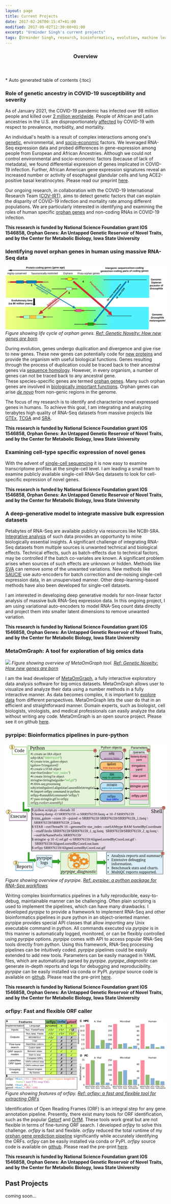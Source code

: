 ```yaml
---
layout: page
title: Current Projects
date: 2017-02-26T00:15:47+01:00
modified: 2017-09-02T12:30:00+01:00
excerpt: "Urminder Singh's current projects"
tags: [Urminder Singh, research, bioinformatics, evolution, machine learning]
---
```



<section id="table-of-contents" class="toc">
  <header>
    <h3>Overview</h3>
  </header>
<div id="drawer" markdown="1">
*  Auto generated table of contents
{:toc}
</div>
</section><!-- /#table-of-contents -->


### Role of genetic ancestry in COVID-19 susceptibility and severity

As of January 2021, the COVID-19 pandemic has infected over 98 million people and killed over [2 million worldwide](https://coronavirus.jhu.edu/map.html).
People of African and Latin ancestries in the U.S. are disproportionately [affected](https://blog.23andme.com/23andme-research/impact-disparities-of-covid-19/) by COVID-19 with respect to prevalence, morbidity, and mortality.

An individual's health is a result of complex interactions among one's [genetic](https://www.sciencemag.org/news/2020/10/found-genes-sway-course-coronavirus), environmental, and [socio-economic](https://blogs.scientificamerican.com/voices/racism-not-genetics-explains-why-black-americans-are-dying-of-covid-19/) factors.
We leveraged RNA-Seq expression data and probed differences in gene-expression among people from European and African Ancestries. Although we could not control environmental and socio-economic factors (because of lack of metadata), we found differential expression of genes implicated in COVID-19 infection.
Further, African American gene expression signatures reveal an increased number or activity of esophageal glandular cells and lung ACE2-positive basal keratinocytes.
Please read our preprint [here](https://assets.researchsquare.com/files/rs-88890/v1_stamped.pdf).

Our ongoing research, in collaboration with the COVID-19 International Research Team ([COV-IRT](https://www.cov-irt.org/)), aims to detect genetic factors that can explain the disparity of COVID-19 infection and mortality rate among different populations. 
We are particularly interested in identifying and examining the roles of human specific [orphan genes](https://elifesciences.org/articles/55136) and non-coding RNAs in COVID-19 infection.

**This research is funded by National Science Foundation grant IOS 1546858, Orphan Genes: An Untapped Genetic Reservoir of Novel Traits, and by the Center for Metabolic Biology, Iowa State University**

### Identifying novel orphan genes in human using massive RNA-Seq data

![](/images/geneslifecycle.jpg)
*Figure showing life cycle of orphan genes. [Ref: Genetic Novelty: How new genes are born](https://elifesciences.org/articles/55136)*

During evolution, genes undergo duplication and divergence and give rise to new genes.
These new genes can potentially code for [new proteins](https://en.wikipedia.org/wiki/Gene_duplication) and provide the organism with useful biological functions.
Genes resulting through the process of duplication could be traced back to their ancestral genes via [sequence homology](https://en.wikipedia.org/wiki/Sequence_homology).
However,  in every organism, a number of genes can not be traced back to any ancestral gene.  
These species-specific genes are termed [orphan genes](https://en.wikipedia.org/wiki/Orphan_gene). 
Many such orphan genes are involved in [biologically important functions](https://pubmed.ncbi.nlm.nih.gov/25151064/).
Orphan genes can arise [*de novo*](https://en.wikipedia.org/wiki/De_novo_gene_birth) from non-genic regions in the genome. 

The focus of my research is to identify and characterize novel expressed genes in humans. To achieve this goal, I am integrating and analyzing terabytes high quality of RNA-Seq datasets from massive projects like [GTEx](https://gtexportal.org/home/), [TCGA](https://portal.gdc.cancer.gov) and [SRA](https://www.ncbi.nlm.nih.gov/sra).

**This research is funded by National Science Foundation grant IOS 1546858, Orphan Genes: An Untapped Genetic Reservoir of Novel Traits, and by the Center for Metabolic Biology, Iowa State University**



### Examining cell-type specific expression of novel genes

With the advent of [single-cell sequencing](https://en.wikipedia.org/wiki/Single_cell_sequencing) it is now easy to examine transcriptome profiles at the single-cell level.
I am leading a small team to examine publicly available single-cell RNA-Seq datasets to look for cell-specific expression of novel genes.

**This research is funded by National Science Foundation grant IOS 1546858, Orphan Genes: An Untapped Genetic Reservoir of Novel Traits, and by the Center for Metabolic Biology, Iowa State University**


### A deep-generative model to integrate massive bulk expression datasets

Petabytes of RNA-Seq are available publicly via resources like NCBI-SRA.
[Integrative analysis](https://doi.org/10.1093/nar/gkz1209) of such data provides an opportunity to mine biologically essential insights.
A significant challenge of integrating RNA-Seq datasets from multiple sources is unwanted technical and biological effects.
Technical effects, such as batch-effects due to technical factors, may be controlled if the batch co-variates are known.
A significant problem arises when sources of such effects are unknown or hidden.
Methods like [SVA](https://academic.oup.com/nar/article/42/21/e161/2903156) can remove some of the unwanted variations.
New methods like [SAUCIE](https://www.krishnaswamylab.org/projects/saucie) use auto-encoders for batch correction and de-noising single-cell expression data, in an unsupervised manner.
Other deep-learning-based methods have also been developed for single-cell datasets.

I am interested in developing deep generative models for non-linear factor analysis of massive bulk RNA-Seq expression data.
In this ongoing project, I am using variational auto-encoders to model RNA-Seq count data directly and project them into smaller latent dimensions to remove unwanted variation.

**This research is funded by National Science Foundation grant IOS 1546858, Orphan Genes: An Untapped Genetic Reservoir of Novel Traits, and by the Center for Metabolic Biology, Iowa State University**



### MetaOmGraph: A tool for exploration of big omics data

![](https://raw.githubusercontent.com/urmi-21/MetaOmGraph/master/images/MOG_flowchart.png)
*Figure showing overview of MetaOmGraph tool. [Ref: Genetic Novelty: How new genes are born](https://elifesciences.org/articles/55136)*

I am the lead developer of [MetaOmGraph](https://doi.org/10.1093/nar/gkz1209), a fully interactive exploratory data analysis software for big omics datasets.
MetaOmGraph allows user to visualize and analyze their data using a number methods in a fully interactive manner.
As data becomes complex, it is important to [explore data](https://genomebiology.biomedcentral.com/articles/10.1186/s13059-020-02133-w) from different perspectives.
MetaOmGraph lets the user do that in an efficient and straightforward manner.
Domain experts, such as biologist, cell biologists, virologists, and medical professionals can easily analyze the data without writing any code.
MetaOmGraph is an open source project. Please see it on github [here](https://github.com/urmi-21/MetaOmGraph).



### pyrpipe: Bioinformatics pipelines in pure-python

![](/images/pyrpipe_2.png)
*Figure showing overview of pyrpipe. [Ref: pyrpipe: a python package for RNA-Seq workflows](https://www.biorxiv.org/content/10.1101/2020.03.04.925818v4)*

Writing complex bioinformatics pipelines in a fully reproducible, easy-to-debug, maintainable manner can be challenging.
Often plain scripting is used to implement the pipelines, which can have many drawbacks.
I developed *pyrpipe* to provide a framework to implement RNA-Seq and other bioinformatics pipelines in pure python in an object-oriented manner.
pyrpipe provides special API classes that allow *importing* any Unix executable command in python.
All commands executed via *pyrpipe* is in this manner is automatically logged, monitored, or can be flexibly controlled using *pyrpipe* options. 
*pyrpipe* comes with API to access popular RNA-Seq tools directly from python. Using this framework, RNA-Seq processing pipelines can be intuitively coded.
*pyrpipe* pipelines could be easily extended to add new tools. Parameters can be easily managed in YAML files, which are automatically parsed by *pyrpipe*.
*pyrpipe_diagnostic* can generate in-depth reports and logs for debugging and reproducibility.
*pyrpipe* can be easily installed via conda or PyPI.
*pyrpipe* source code is available on [github](https://github.com/urmi-21/pyrpipe). 
Please read the pre-print [here](https://www.biorxiv.org/content/10.1101/2020.03.04.925818v4).

**This research is funded by National Science Foundation grant IOS 1546858, Orphan Genes: An Untapped Genetic Reservoir of Novel Traits, and by the Center for Metabolic Biology, Iowa State University**

### orfipy: Fast and flexible ORF caller

![](/images/orfipyfig.png)
*Figure showing features of orfipy. [Ref: orfipy: a fast and flexible tool for extracting ORFs](https://www.biorxiv.org/content/10.1101/2020.10.20.348052v1)*

Identification of Open Reading Frames (ORF) is an integral step for any gene annotation pipeline.
Presently, there exist many tools for ORF identification, such as the popular [Getorf](http://emboss.sourceforge.net/apps/cvs/emboss/apps/getorf.html) and [OrfM](https://github.com/wwood/OrfM).
These tools work great but are not flexible in terms of fine-tuning ORF search.
I developed *orfipy* to solve this challenge. *orfipy* is fast and flexible.
*orfipy* reduced the total runtime of my [orphan gene prediction pipeline](https://www.biorxiv.org/content/10.1101/2019.12.17.880294v2) significantly while accurately identifying the ORFs.
*orfipy* can be easily installed via conda or PyPI.
*orfipy* source code is available on [github](https://github.com/urmi-21/orfipy). Please read the pre-print [here](https://www.biorxiv.org/content/10.1101/2020.10.20.348052v1).

**This research is funded by National Science Foundation grant IOS 1546858, Orphan Genes: An Untapped Genetic Reservoir of Novel Traits, and by the Center for Metabolic Biology, Iowa State University**



## Past Projects

coming soon...











